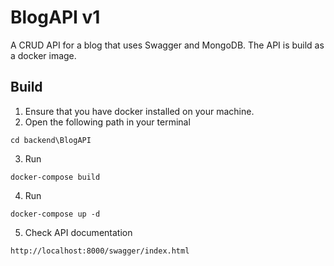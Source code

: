 # BlogAPI v1

A CRUD API for a blog that uses Swagger and MongoDB. The API is build as a docker image.

## Build

1. Ensure that you have docker installed on your machine.
2. Open the following path in your terminal

```
cd backend\BlogAPI
```

3. Run

```
docker-compose build
```

4. Run

```
docker-compose up -d
```

5. Check API documentation

```
http://localhost:8000/swagger/index.html
```
